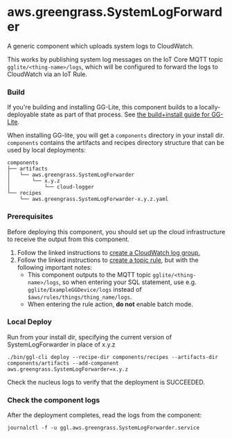 # aws.greengrass.SystemLogForwarder

A generic component which uploads system logs to CloudWatch.

This works by publishing system log messages on the IoT Core MQTT topic
`gglite/<thing-name>/logs`, which will be configured to forward the logs to
CloudWatch via an IoT Rule.

### Build

If you're building and installing GG-Lite, this component builds to a
locally-deployable state as part of that process. See
[the build+install guide for GG-Lite](../docs/INSTALL.md).

When installing GG-lite, you will get a `components` directory in your install
dir. `components` contains the artifacts and recipes directory structure that
can be used by local deployments:

```
components
├── artifacts
│   └── aws.greengrass.SystemLogForwarder
│       └── x.y.z
│           └── cloud-logger
└── recipes
    └── aws.greengrass.SystemLogForwarder-x.y.z.yaml
```

### Prerequisites

Before deploying this component, you should set up the cloud infrastructure to
receive the output from this component.

1. Follow the linked instructions to
   [create a CloudWatch log group.](https://docs.aws.amazon.com/iot/latest/developerguide/uploading-logs-rules-action-procedure.html#uploading-logs-rules-setup-log-group)
2. Follow the linked instructions to
   [create a topic rule](https://docs.aws.amazon.com/iot/latest/developerguide/uploading-logs-rules-action-procedure.html#uploading-logs-rules-setup-topic-rule),
   but with the following important notes:
   - This component outputs to the MQTT topic `gglite/<thing-name>/logs`, so
     when entering your SQL statement, use e.g. `gglite/ExampleGGDevice/logs`
     instead of `$aws/rules/things/thing_name/logs`.
   - When entering the rule action, **do not** enable batch mode.

### Local Deploy

Run from your install dir, specifying the current version of SystemLogForwarder
in place of x.y.z

```
./bin/ggl-cli deploy --recipe-dir components/recipes --artifacts-dir components/artifacts --add-component aws.greengrass.SystemLogForwarder=x.y.z
```

Check the nucleus logs to verify that the deployment is SUCCEEDED.

### Check the component logs

After the deployment completes, read the logs from the component:

```
journalctl -f -u ggl.aws.greengrass.SystemLogForwarder.service
```

